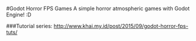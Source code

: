 #Godot Horror FPS Games
A simple horror atmospheric games with Godot Engine! :D

###Tutorial series:
http://www.khai.my.id/post/2015/09/godot-horror-fps-tuts/